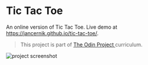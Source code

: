 # Tic Tac Toe
An online version of Tic Tac Toe. Live demo at https://jancernik.github.io/tic-tac-toe/.
>This project is part of [The Odin Project ](https://www.theodinproject.com/) curriculum.

![project screenshot](https://i.imgur.com/EjXkBMj.png)
